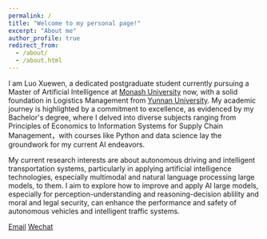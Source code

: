 ```yaml
---
permalink: /
title: "Welcome to my personal page!"
excerpt: "About me"
author_profile: true
redirect_from: 
  - /about/
  - /about.html
---
```


I am Luo Xuewen, a dedicated postgraduate student currently pursuing a Master of Artificial Intelligence at [Monash University](https://www.monash.edu.my/) now, with a solid foundation in Logistics Management from [Yunnan University](http://english.ynu.edu.cn/). My academic journey is highlighted by a commitment to excellence, as evidenced by my Bachelor's degree, where I delved into diverse subjects ranging from Principles of Economics to Information Systems for Supply Chain Management，with courses like Python and data science lay the groundwork for my current AI endeavors.

My current research interests are about autonomous driving and intelligent transportation systems, particularly in applying artificial intelligence technologies, especially multimodal and natural language processing large models, to them. I aim to explore how to improve and apply AI large models, especially for perception-understanding and reasoning-decision ablility and moral and legal security, can enhance the performance and safety of autonomous vehicles and intelligent traffic systems. 

[Email](mailto:xluo0033@student.monash.edu)
[Wechat](mailto:15883600505)
